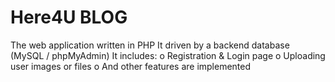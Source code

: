# Here4U BLOG
The web application written in PHP
It driven by a backend database (MySQL / phpMyAdmin)
It includes:
o Registration & Login page
o Uploading user images or files
o And other features are implemented
